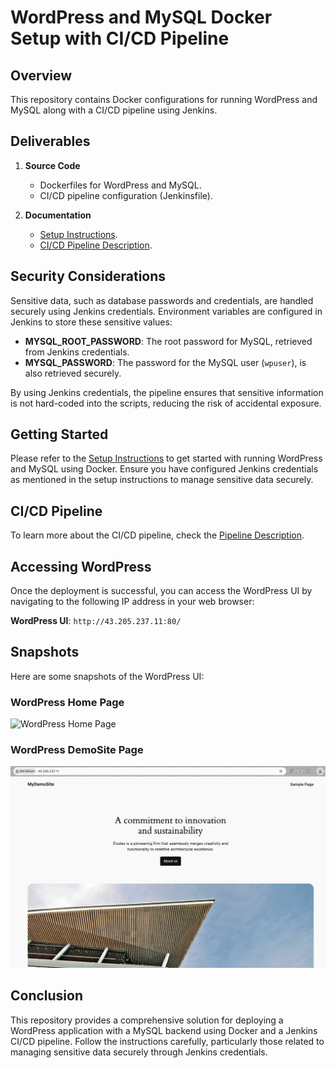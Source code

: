 # WordPress and MySQL Docker Setup with CI/CD Pipeline

## Overview
This repository contains Docker configurations for running WordPress and MySQL along with a CI/CD pipeline using Jenkins.

## Deliverables
1. **Source Code**
   - Dockerfiles for WordPress and MySQL.
   - CI/CD pipeline configuration (Jenkinsfile).

2. **Documentation**
   - [Setup Instructions](docs/setup_instructions.md).
   - [CI/CD Pipeline Description](docs/pipeline_description.md).

## Security Considerations
Sensitive data, such as database passwords and credentials, are handled securely using Jenkins credentials. Environment variables are configured in Jenkins to store these sensitive values:

- **MYSQL_ROOT_PASSWORD**: The root password for MySQL, retrieved from Jenkins credentials.
- **MYSQL_PASSWORD**: The password for the MySQL user (`wpuser`), is also retrieved securely.

By using Jenkins credentials, the pipeline ensures that sensitive information is not hard-coded into the scripts, reducing the risk of accidental exposure.

## Getting Started
Please refer to the [Setup Instructions](docs/setup_instructions.md) to get started with running WordPress and MySQL using Docker. Ensure you have configured Jenkins credentials as mentioned in the setup instructions to manage sensitive data securely.

## CI/CD Pipeline
To learn more about the CI/CD pipeline, check the [Pipeline Description](docs/pipeline_description.md).

## Accessing WordPress
Once the deployment is successful, you can access the WordPress UI by navigating to the following IP address in your web browser:

**WordPress UI**: `http://43.205.237.11:80/`

## Snapshots
Here are some snapshots of the WordPress UI:

### WordPress Home Page
![WordPress Home Page](images/wordpress_DashboardHome.jpg)

### WordPress DemoSite Page
![WordPress DemoSite Page](images/wordpress-demosite.jpg)

## Conclusion
This repository provides a comprehensive solution for deploying a WordPress application with a MySQL backend using Docker and a Jenkins CI/CD pipeline. Follow the instructions carefully, particularly those related to managing sensitive data securely through Jenkins credentials.

